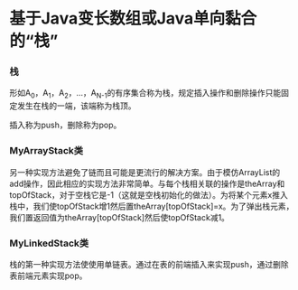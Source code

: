 # 基于Java变长数组或Java单向黏合的“栈”

### 栈

形如A<sub>0</sub>，A<sub>1</sub>，A<sub>2</sub>，…，A<sub>N-1</sub>的有序集合称为栈，规定插入操作和删除操作只能固定发生在栈的一端，该端称为栈顶。

插入称为push，删除称为pop。

### MyArrayStack类

另一种实现方法避免了链而且可能是更流行的解决方案。由于模仿ArrayList的add操作，因此相应的实现方法非常简单。与每个栈相关联的操作是theArray和topOfStack，对于空栈它是-1（这就是空栈初始化的做法）。为将某个元素x推入栈中，我们使topOfStack增1然后置theArray[topOfStack]=x。为了弹出栈元素，我们置返回值为theArray[topOfStack]然后使topOfStack减1。

### MyLinkedStack类

栈的第一种实现方法使使用单链表。通过在表的前端插入来实现push，通过删除表前端元素实现pop。
